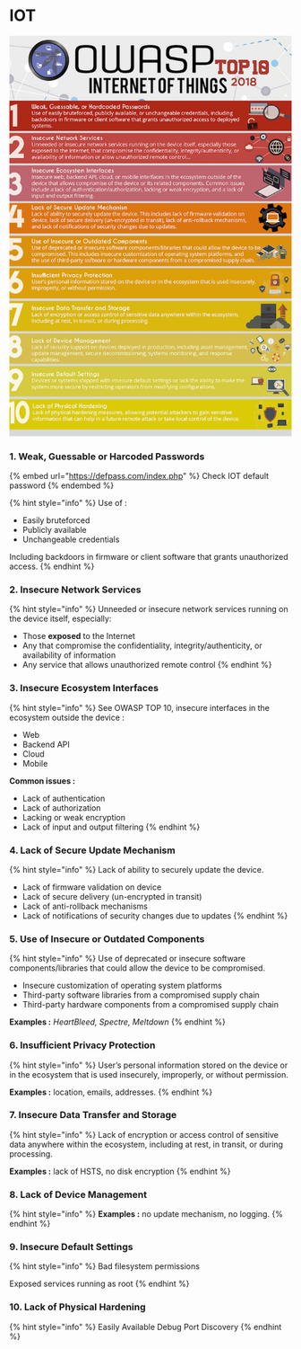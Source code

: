 # IOT

![OWASP IOT TOP 10 - 2018](<../../.gitbook/assets/image (101).png>)

### 1. Weak, Guessable or Harcoded Passwords

{% embed url="https://defpass.com/index.php" %}
Check IOT default password
{% endembed %}

{% hint style="info" %}
Use of :

* Easily bruteforced
* Publicly available
* Unchangeable credentials

Including backdoors in firmware or client software that grants unauthorized access.
{% endhint %}

### 2. Insecure Network Services

{% hint style="info" %}
Unneeded or insecure network services running on the device itself, especially:

* Those **exposed** to the Internet
* Any that compromise the confidentiality, integrity/authenticity, or availability of information
* Any service that allows unauthorized remote control
{% endhint %}

### 3. Insecure Ecosystem Interfaces

{% hint style="info" %}
See OWASP TOP 10, insecure interfaces in the ecosystem outside the device :

* Web
* Backend API
* Cloud
* Mobile

**Common issues :**

* Lack of authentication
* Lack of authorization
* Lacking or weak encryption
* Lack of input and output filtering
{% endhint %}

### 4. Lack of Secure Update Mechanism

{% hint style="info" %}
Lack of ability to securely update the device.

* Lack of firmware validation on device
* Lack of secure delivery (un-encrypted in transit)
* Lack of anti-rollback mechanisms
* Lack of notifications of security changes due to updates
{% endhint %}

### 5. Use of Insecure or Outdated Components

{% hint style="info" %}
Use of deprecated or insecure software components/libraries that could allow the device to be compromised.

* Insecure customization of operating system platforms
* Third-party software libraries from a compromised supply chain
* Third-party hardware components from a compromised supply chain

**Examples :** _HeartBleed, Spectre, Meltdown_
{% endhint %}

### 6. Insufficient Privacy Protection

{% hint style="info" %}
User’s personal information stored on the device or in the ecosystem that is used insecurely, improperly, or without permission.

**Examples :** location, emails, addresses.
{% endhint %}

### 7. Insecure Data Transfer and Storage

{% hint style="info" %}
Lack of encryption or access control of sensitive data anywhere within the ecosystem, including at rest, in transit, or during processing.

**Examples :** lack of HSTS, no disk encryption
{% endhint %}

### 8. Lack of Device Management

{% hint style="info" %}
**Examples :** no update mechanism, no logging.
{% endhint %}

### 9. Insecure Default Settings

{% hint style="info" %}
Bad filesystem permissions

Exposed services running as root
{% endhint %}

### 10. Lack of Physical Hardening

{% hint style="info" %}
Easily Available Debug Port Discovery
{% endhint %}
